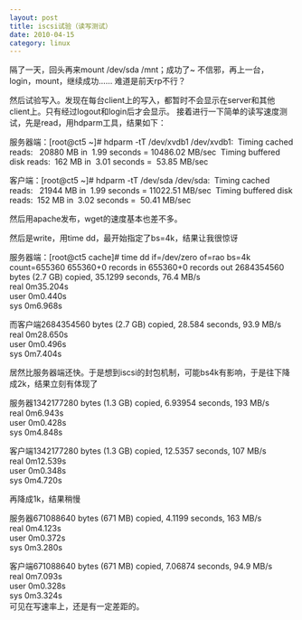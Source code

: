 ```yaml
---
layout: post
title: iscsi试验（读写测试）
date: 2010-04-15
category: linux
---
```


隔了一天，回头再来mount /dev/sda /mnt；成功了~
不信邪，再上一台，login，mount，继续成功……
难道是前天rp不行？

然后试验写入。发现在每台client上的写入，都暂时不会显示在server和其他client上。只有经过logout和login后才会显示。
接着进行一下简单的读写速度测试，先是read，用hdparm工具，结果如下：

服务器端：[root@ct5 ~]# hdparm -tT /dev/xvdb1
/dev/xvdb1:
 Timing cached reads:   20880 MB in  1.99 seconds = 10486.02 MB/sec
 Timing buffered disk reads:  162 MB in  3.01 seconds =  53.85 MB/sec

客户端：[root@ct5 ~]# hdparm -tT /dev/sda
/dev/sda:
 Timing cached reads:   21944 MB in  1.99 seconds = 11022.51 MB/sec
 Timing buffered disk reads:  152 MB in  3.02 seconds =  50.41 MB/sec

然后用apache发布，wget的速度基本也差不多。

然后是write，用time dd，最开始指定了bs=4k，结果让我很惊讶

服务器端：[root@ct5 cache]# time dd if=/dev/zero of=rao bs=4k count=655360
655360+0 records in
655360+0 records out
2684354560 bytes (2.7 GB) copied, 35.1299 seconds, 76.4 MB/s    
real 0m35.204s    
user 0m0.440s    
sys 0m6.968s    

而客户端2684354560 bytes (2.7 GB) copied, 28.584 seconds, 93.9 MB/s    
real 0m28.650s    
user 0m0.496s    
sys 0m7.404s    

居然比服务器端还快。于是想到iscsi的封包机制，可能bs4k有影响，于是往下降成2k，结果立刻有体现了

服务器1342177280 bytes (1.3 GB) copied, 6.93954 seconds, 193 MB/s    
real 0m6.943s    
user 0m0.428s    
sys 0m4.848s    

客户端1342177280 bytes (1.3 GB) copied, 12.5357 seconds, 107 MB/s    
real 0m12.539s    
user 0m0.348s    
sys 0m4.720s    

再降成1k，结果稍慢

服务器671088640 bytes (671 MB) copied, 4.1199 seconds, 163 MB/s    
real 0m4.123s    
user 0m0.372s    
sys 0m3.280s    

客户端671088640 bytes (671 MB) copied, 7.06874 seconds, 94.9 MB/s    
real 0m7.093s    
user 0m0.328s    
sys 0m3.324s    
可见在写速率上，还是有一定差距的。
